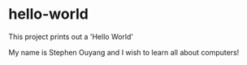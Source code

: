 # hello-world
This project prints out a 'Hello World'

My name is Stephen Ouyang and I wish to learn all about computers!
